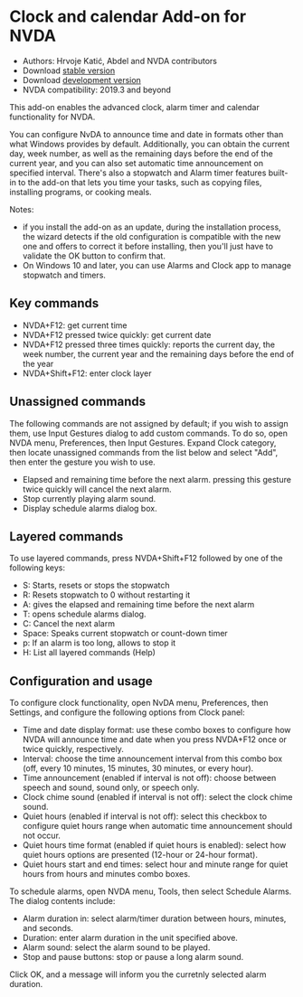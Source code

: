 # Clock and calendar Add-on for NVDA #

* Authors: Hrvoje Katić, Abdel and NVDA contributors
* Download [stable version][1]
* Download [development version][2]
* NVDA compatibility: 2019.3 and beyond

This add-on enables the advanced clock, alarm timer and calendar functionality for NVDA.

You can configure NvDA to announce time and date in formats other than what Windows provides by default. Additionally, you can obtain the current day, week number, as well as the remaining days before the end of the current year, and you can also set automatic time announcement on specified interval. There's also a stopwatch and Alarm timer features built-in to the add-on that lets you time your tasks, such as copying files, installing programs, or cooking meals.

Notes:

* if you install the add-on as an update, during the installation process, the wizard detects if the old configuration is compatible with the new one and offers to correct it before installing, then you'll just have to validate the OK button to confirm that.
* On Windows 10 and later, you can use Alarms and Clock app to manage stopwatch and timers.

## Key commands

* NVDA+F12: get current time
* NVDA+F12 pressed twice quickly: get current date
* NVDA+F12 pressed three times quickly: reports the current day, the week number, the current year and the remaining days before the end of the year
* NVDA+Shift+F12: enter clock layer

## Unassigned commands

The following commands are not assigned by default; if you wish to assign them, use Input Gestures dialog to add custom commands. To do so, open NVDA menu, Preferences, then Input Gestures. Expand Clock category, then locate unassigned commands from the list below and select "Add", then enter the gesture you wish to use.

* Elapsed and remaining time before the next alarm. pressing this gesture twice quickly will cancel the next alarm.
* Stop currently playing alarm sound.
* Display schedule alarms dialog box.

## Layered commands

To use layered commands, press NVDA+Shift+F12 followed by one of the following keys:

* S: Starts, resets or stops the stopwatch
* R: Resets stopwatch to 0 without restarting it
* A: gives the elapsed and remaining time before the next alarm
* T: opens schedule alarms dialog.
* C: Cancel the next alarm
* Space: Speaks current stopwatch or count-down timer
* p: If an alarm is too long, allows to stop it
* H: List all layered commands (Help)

## Configuration and usage

To configure clock functionality, open NvDA menu, Preferences, then Settings, and configure the following options from Clock panel:

* Time and date display format: use these combo boxes to configure how NVDA will announce time and date when you press NVDA+F12 once or twice quickly, respectively.
* Interval: choose the time announcement interval from this combo box (off, every 10 minutes, 15 minutes, 30 minutes, or every hour).
* Time announcement (enabled if interval is not off): choose between speech and sound, sound only, or speech only.
* Clock chime sound (enabled if interval is not off): select the clock chime sound.
* Quiet hours (enabled if interval is not off): select this checkbox to configure quiet hours range when automatic time announcement should not occur.
* Quiet hours time format (enabled if quiet hours is enabled): select how quiet hours options are presented (12-hour or 24-hour format).
* Quiet hours start and end times: select hour and minute range for quiet hours from hours and minutes combo boxes.

To schedule alarms, open NVDA menu, Tools, then select Schedule Alarms. The dialog contents include:

* Alarm duration in: select alarm/timer duration between hours, minutes, and seconds.
* Duration: enter alarm duration in the unit specified above.
* Alarm sound: select the alarm sound to be played.
* Stop and pause buttons: stop or pause a long alarm sound.

Click OK, and a message will inform you the curretnly selected alarm duration.

[1]: https://addons.nvda-project.org/files/get.php?file=cac

[2]: https://addons.nvda-project.org/files/get.php?file=cac-dev
